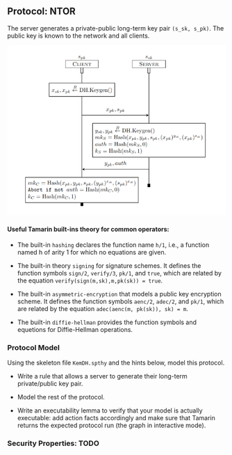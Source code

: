 ## Protocol: NTOR


The server generates a private-public long-term key pair `(s_sk, s_pk)`. The public key is known to the network and all clients.


![Protocol 2](./Figures/ntor.png)


#### Useful Tamarin built-ins theory for common operators:

* The built-in `hashing` declares the function name `h/1`, i.e., a function named h
of arity 1 for which no equations are given.

* The built-in theory `signing` for signature schemes. It defines the function symbols `sign/2`, `verify/3`, `pk/1`, and `true`, which are related by the equation `verify(sign(m,sk),m,pk(sk)) = true`. 

* The built-in `asymmetric-encryption` that models a public key encryption scheme. It defines the function symbols `aenc/2`, `adec/2`, and `pk/1`, which are related by the equation
`adec(aenc(m, pk(sk)), sk) = m`.

* The built-in `diffie-hellman` provides the function symbols and equetions for Diffie-Hellman operations.

### Protocol Model

Using the skeleton file `KemDH.spthy` and the hints below, model this protocol. 

* Write a rule that allows a server to generate their long-term private/public key pair. 

* Model the rest of the protocol. 

* Write an executability lemma to verify that your model is actually executable: add action facts accordingly and make sure that Tamarin returns the expected protocol run (the graph in interactive mode). 


### Security Properties: TODO